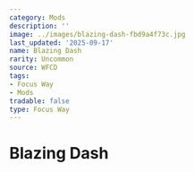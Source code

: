 ```yaml
---
category: Mods
description: ''
image: ../images/blazing-dash-fbd9a4f73c.jpg
last_updated: '2025-09-17'
name: Blazing Dash
rarity: Uncommon
source: WFCD
tags:
- Focus Way
- Mods
tradable: false
type: Focus Way
---
```


# Blazing Dash

